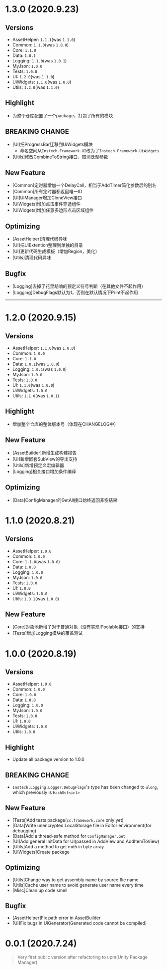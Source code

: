 # 1.3.0 (2020.9.23)

## Versions

- AssetHelper: `1.1.1`(was `1.1.0`)
- Common: `1.1.0`(was `1.0.0`)
- Core: `1.1.0`
- Data: `1.0.1`
- Logging: `1.1.0`(was `1.0.1`)
- MyJson: `1.0.0`
- Tests: `1.0.0`
- UI: `1.2.0`(was `1.1.0`)
- UiWidgets: `1.1.0`(was `1.0.0`)
- Utils: `1.2.0`(was `1.1.0`)

## Highlight

- 为整个仓库配置了一个package，打包了所有的模块

## BREAKING CHANGE

- [UI]把ProgressBar迁移到UiWidgets模块
  - 命名空间从`Instech.Framework.UI`改为了`Instech.Framework.UiWidgets`
- [Utils]修改CombineToString接口，取消泛型参数

## New Feature

- [Common]定时器增加一个DelayCall，相当于AddTimer简化参数后的别名
- [Common]所有定时器都返回唯一ID
- [UI]UiManager增加CloneView接口
- [UiWidgets]增加点击事件穿透组件
- [UiWidgets]增加任意多边形点击区域组件

## Optimizing

- [AssetHelper]清理代码异味
- [UI]把UiExtention整理到单独的目录
- [UI]更新代码生成模板（增加Region，美化）
- [Utils]清理代码异味

## Bugfix

- [Logging]去掉了花里胡哨的预定义符号判断（在其他文件不起作用）
- [Logging]DebugFlags默认为1，否则在默认情况下Print不起作用

---

# 1.2.0 (2020.9.15)

## Versions

- AssetHelper: `1.1.0`(was `1.0.0`)
- Common: `1.0.0`
- Core: `1.1.0`
- Data: `1.0.1`(was `1.0.0`)
- Logging: `1.0.1`(was `1.0.0`)
- MyJson: `1.0.0`
- Tests: `1.0.0`
- UI: `1.1.0`(was `1.0.0`)
- UiWidgets: `1.0.0`
- Utils: `1.1.0`(was `1.0.1`)

## Highlight

- 增加整个仓库的整体版本号（体现在CHANGELOG中）

## New Feature

- [AssetBuilder]新增生成构建报告
- [UI]新增嵌套SubView的导出支持
- [Utils]新增预定义宏编辑器
- [Logging]相关接口增加条件编译

## Optimizing

- [Data]ConfigManager的GetAll接口始终返回非空结果

# 1.1.0 (2020.8.21)

## Versions

- AssetHelper: `1.0.0`
- Common: `1.0.0`
- Core: `1.1.0`(was `1.0.0`)
- Data: `1.0.0`
- Logging: `1.0.0`
- MyJson: `1.0.0`
- Tests: `1.0.0`
- UI: `1.0.0`
- UiWidgets: `1.0.0`
- Utils: `1.0.1`(was `1.0.0`)

## New Feature

- [Core]对象池新增了对于普通对象（没有实现IPoolable接口）的支持
- [Tests]增加Logging模块的覆盖测试

# 1.0.0 (2020.8.19)

## Versions

- AssetHelper: `1.0.0`
- Common: `1.0.0`
- Core: `1.0.0`
- Data: `1.0.0`
- Logging: `1.0.0`
- MyJson: `1.0.0`
- Tests: `1.0.0`
- UI: `1.0.0`
- UiWidgets: `1.0.0`
- Utils: `1.0.0`

## Highlight

- Update all package version to 1.0.0

## BREAKING CHANGE

- `Instech.Logging.Logger.DebugFlags`'s type has been changed to `ulong`, which previously is `HashSet<int>`

## New Feature

- [Tests]Add tests package(`cc.framework.core` only yet)
- [Data]Write unencrypted LocalStorage file in Editor environment(for debugging)
- [Data]Add a thread-safe method for `ConfigManager.Get`
- [UI]Add general InitData for UI(passed in AddView and AddItemToView)
- [Utils]Add a method to get md5 in byte array
- [UiWidgets]Create package

## Optimizing

- [Utils]Change way to get assembly name by source flie name
- [Utils]Cache user name to avoid generate user name every time
- [Misc]Clean up code smell

## Bugfix

- [AssetHelper]Fix path error in AssetBuilder
- [UI]Fix bugs in UiGenerator(Generated code cannot be compiled)

# 0.0.1 (2020.7.24)

> Very first public version after refactoring to upm(Unity Package Manager)
